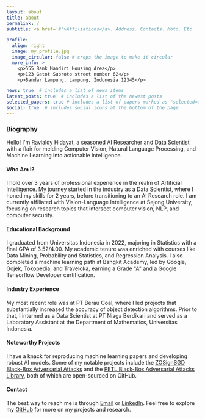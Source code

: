 ```yaml
---
layout: about
title: about
permalink: /
subtitle: <a href='#'>Affiliations</a>. Address. Contacts. Moto. Etc.

profile:
  align: right
  image: my_profile.jpg
  image_circular: false # crops the image to make it circular
  more_info: >
    <p>555 Bank Mandiri Housing Area</p>
    <p>123 Gatot Subroto street number 62</p>
    <p>Bandar Lampung, Lampung, Indonesia 12345</p>

news: true  # includes a list of news items
latest_posts: true  # includes a list of the newest posts
selected_papers: true # includes a list of papers marked as "selected={true}"
social: true  # includes social icons at the bottom of the page
---
```


### Biography

Hello! I'm Ravialdy Hidayat, a seasoned AI Researcher and Data Scientist with a flair for melding Computer Vision, Natural Language Processing, and Machine Learning into actionable intelligence. 

#### Who Am I?
I hold over 3 years of professional experience in the realm of Artificial Intelligence. My journey started in the industry as a Data Scientist, where I honed my skills for 2 years, before transitioning to an AI Research role. I am currently affiliated with Vision-Language Intelligence at Sejong University, focusing on research topics that intersect computer vision, NLP, and computer security.

#### Educational Background
I graduated from Universitas Indonesia in 2022, majoring in Statistics with a final GPA of 3.52/4.00. My academic tenure was enriched with courses like Data Mining, Probability and Statistics, and Regression Analysis. I also completed a machine learning path at Bangkit Academy, led by Google, Gojek, Tokopedia, and Traveloka, earning a Grade "A" and a Google Tensorflow Developer certification.

#### Industry Experience
My most recent role was at PT Berau Coal, where I led projects that substantially increased the accuracy of object detection algorithms. Prior to that, I interned as a Data Scientist at PT Niaga Berdikari and served as a Laboratory Assistant at the Department of Mathematics, Universitas Indonesia.

#### Noteworthy Projects
I have a knack for reproducing machine learning papers and developing robust AI models. Some of my notable projects include the [ZOSignSGD Black-Box Adversarial Attacks](https://github.com/ravialdy/ZOSignSGD-PyTorch) and the [PETL Black-Box Adversarial Attacks Library](https://github.com/ravialdy/PETL-Attacks), both of which are open-sourced on GitHub.

#### Contact
The best way to reach me is through [Email](mailto:ravialdyhidayat@gmail.com) or [LinkedIn](https://www.linkedin.com/in/ravialdy-hidayat-a617a8156/). Feel free to explore my [GitHub](https://github.com/ravialdy) for more on my projects and research.

<!-- Write your biography here. Tell the world about yourself. Link to your favorite [subreddit](http://reddit.com). You can put a picture in, too. The code is already in, just name your picture `my_profile.jpg` and put it in the `img/` folder.

Put your address / P.O. box / other info right below your picture. You can also disable any of these elements by editing `profile` property of the YAML header of your `_pages/about.md`. Edit `_bibliography/papers.bib` and Jekyll will render your [publications page](/al-folio/publications/) automatically.

Link to your social media connections, too. This theme is set up to use [Font Awesome icons](http://fortawesome.github.io/Font-Awesome/) and [Academicons](https://jpswalsh.github.io/academicons/), like the ones below. Add your Facebook, Twitter, LinkedIn, Google Scholar, or just disable all of them. -->